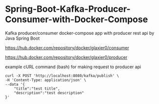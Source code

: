 # Spring-Boot-Kafka-Producer-Consumer-with-Docker-Compose
Kafka producer/consumer docker-compose app with producer rest api by Java Spring Boot

https://hub.docker.com/repository/docker/glaxier0/consumer

https://hub.docker.com/repository/docker/glaxier0/producer

example cURL command (bash) for making request to producer api
```
curl -X POST 'http://localhost:8080/kafka/publish' \
-H 'Content-Type: application/json' \
--data '{
    "title":"test title",
    "description":"test description"
}'
```
